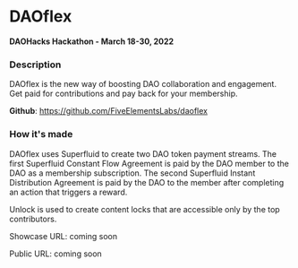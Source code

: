 # DAOflex

**DAOHacks Hackathon - March 18-30, 2022**


### Description
DAOflex is the new way of boosting DAO collaboration and engagement. Get paid for contributions and pay back for your membership.

**Github**: https://github.com/FiveElementsLabs/daoflex

### How it's made

DAOflex uses Superfluid to create two DAO token payment streams.
The first Superfluid Constant Flow Agreement is paid by the DAO member to the DAO as a membership subscription.
The second Superfluid Instant Distribution Agreement is paid by the DAO to the member after completing an action that triggers a reward.

Unlock is used to create content locks that are accessible only by the top contributors.

Showcase URL: coming soon

Public URL: coming soon
